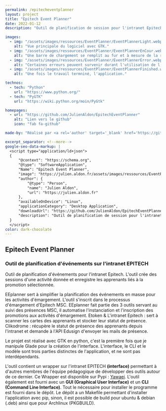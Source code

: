 ```yaml
---
permalink: /epitecheventplanner
layout: project
title: "Epitech Event Planner"
date: 2022-01-12
description: "Outil de planification de session pour l'intranet Epitech. L'outil crée des sessions d'une activité donnée et enregistre les apprenants liés à la promotion sélectionnée. EEplanner sert à simplifier la planification des événements en masse pour les activités d'émargement. L'outil s'inscrit dans le processus d'émargement d'Epitech MSC."

images:
  - img: "/assets/images/ressources/EventPlanner/EventPlannerLight.webp"
    alt: "Vue principale du logiciel avec GTK."
  - img: "/assets/images/ressources/EventPlanner/EventPlannerEnCour.webp"
    alt: "Une barre de chargement se remplit au fur et à mesure de la réalisation des tâches."
  - img: "/assets/images/ressources/EventPlanner/EventPlannerError.webp"
    alt: "Certaines erreurs peuvent survenir durant l'utilisation de l'outil."
  - img: "/assets/images/ressources/EventPlanner/EventPlannerFinished.webp"
    alt: "Une fois le travail termniné, l'application."

technos:
  - tech: "Python"
    url: "https://www.python.org/"
  - tech: "PyGTK"
    url: "https://wiki.python.org/moin/PyGtk"

homepages:
  - url: "https://github.com/JulienAldon/EpitechEventPlanner"
    alt: "Lien vers le github"
    icon: "fab fa-github"

made-by: "Réalisé par <a rel='author' target='_blank' href='https://github.com/JulienAldon'>Julien Aldon</a>"

excerpt_separator: <!--more-->
google-seo-data-markup: |
  <script type="application/ld+json">
  {
      "@context": "https://schema.org",
      "@type": "SoftwareApplication",
      "Name": "Epitech Event Planner",
      "image": "https://julien.aldon.fr/assets/images/ressources/EventPlanner/EventPlannerVue.webp",
      "author": {
          "@type": "Person",
          "name": "Julien Aldon",
          "url": "https://julien.aldon.fr"
      },
      "availableOnDevice": "Linux",
      "applicationCategory": "Desktop Application",
      "downloadUrl": "https://github.com/JulienAldon/EpitechEventPlanner",
      "description": "Outil de planification de session pour l'intranet Epitech. L'outil crée des sessions d'une activité donnée et enregistre les apprenants liés à la promotion sélectionnée. EEplanner sert à simplifier la planification des événements en masse pour les activités d'émargement. L'outil s'inscrit dans le processus d'émargement d'Epitech MSC."
  }
  </script>
color: dark-chocolate
---
```


## Epitech Event Planner
### Outil de planification d'événements sur l'intranet EPITECH

Outil de planification d'événements pour l'intranet Epitech. L'outil crée des sessions d'une activité donnée et enregistre les apprenants liés à la promotion sélectionnée.

<!--more-->

EEplanner sert à simplifier la planification des événements en masse pour les activités d'émargement. L'outil s'inscrit dans le processus d'émargement d'Epitech MSC.
EEplanner fait partie des 3 outils servant au suivi des présences MSC, il automatise l'instanciation et l'inscription des promotions aux activités d'émargement. Etoken & L'intranet Epitech : sert à scanner les cartes des apprenants et stocker leur statut de présence. Clikodrome : récupère le statut de présence des apprenants depuis l'intranet et demande à l'API Edusign d'envoyer les mails de présence.

Le projet est réalisé avec GTK en python, c'est la première fois que je manipule Glade pour la création de l'interface. L'interface, le CLI et le modèle sont trois parties distinctes de l'application, et ne sont pas interdépendants.

L'outil contient un wrapper sur l'intranet EPITECH **(interface)** permettant à d'autres membres de l'équipe pédagogique
de développer des outils autour de ce dernier. Ce Wrapper est disponible sur Pypi : <a href="https://pypi.org/project/yawaei/0.0.8/">Yawaei</a>. L'outil également est fourni avec un **GUI (Graphical User Interface)** et un **CLI (Command Line Interface)**.
Tout le nécessaire pour installer le programme est fourni dans le dépôt. Le dépôt a un Makefile permettant d'installer l'application avec pip, sinon, il est possible de build pour ubuntu & debian (.deb) ainsi que pour Archlinux (PKGBUILD).